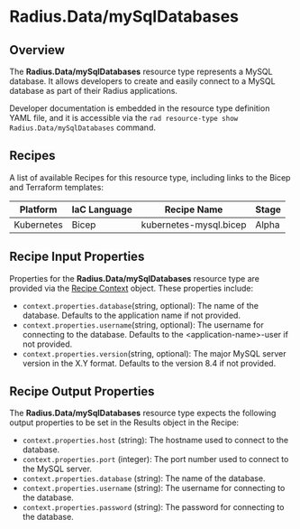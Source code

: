 # Radius.Data/mySqlDatabases

## Overview

The **Radius.Data/mySqlDatabases** resource type represents a MySQL database. It allows developers to create and easily connect to a MySQL database as part of their Radius applications.

Developer documentation is embedded in the resource type definition YAML file, and it is accessible via the `rad resource-type show Radius.Data/mySqlDatabases` command.

## Recipes

A list of available Recipes for this resource type, including links to the Bicep and Terraform templates:

|Platform| IaC Language| Recipe Name | Stage |
|---|---|---|---|
| Kubernetes | Bicep | kubernetes-mysql.bicep | Alpha |

## Recipe Input Properties

Properties for the **Radius.Data/mySqlDatabases** resource type are provided via the [Recipe Context](https://docs.radapp.io/reference/context-schema/) object. These properties include:

- `context.properties.database`(string, optional): The name of the database. Defaults to the application name if not provided.
- `context.properties.username`(string, optional): The username for connecting to the database. Defaults to the \<application-name\>-user if not provided.
- `context.properties.version`(string, optional): The major MySQL server version in the X.Y format. Defaults to the version 8.4 if not provided.

## Recipe Output Properties

The **Radius.Data/mySqlDatabases** resource type expects the following output properties to be set in the Results object in the Recipe:

- `context.properties.host` (string): The hostname used to connect to the database.
- `context.properties.port` (integer): The port number used to connect to the MySQL server.
- `context.properties.database` (string): The name of the database.
- `context.properties.username` (string): The username for connecting to the database.
- `context.properties.password` (string): The password for connecting to the database.
